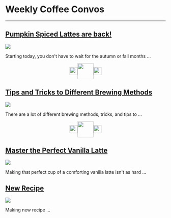 # Weekly Coffee Convos

---

## [Pumpkin Spiced Lattes are back!](pumpkin-lattes-back.md)
<img src="images/Pumpkin-latte.jpg?raw=true"/>

<p style="font-size:14px">Starting today, you don't have to wait for the autumn or fall months ...</p>

<p align="center">
  <img src="images/bean.png" width="25" align="center"/><img src="images/company-logo.png" width="50" align="center"/><img src="images/bean.png" width="25" align="center"/>
</p>

## [Tips and Tricks to Different Brewing Methods](tips-and-tricks.md)
<img src="images/brew-methods.jpg?raw=true"/>

<p style="font-size:14px">There are a lot of different brewing methods, tricks, and tips to ...</p>

<p align="center">
  <img src="images/bean.png" width="25" align="center"/><img src="images/company-logo.png" width="50" align="center"/><img src="images/bean.png" width="25" align="center"/>
</p>

## [Master the Perfect Vanilla Latte](master-vanilla-latte.md)
<img src="images/latte.jpg?raw=true"/>

<p style="font-size:14px">Making that perfect cup of a comforting vanilla latte isn't as hard ...</p>


## [New Recipe](404.md)
<img src="images/404.jpg?raw=true"/>

<p style="font-size:14px">Making new recipe ...</p>
